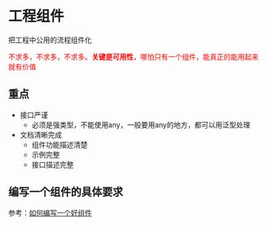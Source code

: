 # 工程组件

把工程中公用的流程组件化

<font color="red">不求多，不求多，不求多。**关键是可用性**，哪怕只有一个组件，能真正的能用起来就有价值</font>


## 重点
+ 接口严谨
  + 必须是强类型，不能使用any，一般要用any的地方，都可以用泛型处理
+ 文档清晰完成
  + 组件功能描述清楚
  + 示例完整
  + 接口描述完整


## 编写一个组件的具体要求

参考：[如何编写一个好组件](./HowToCreateComponent)
